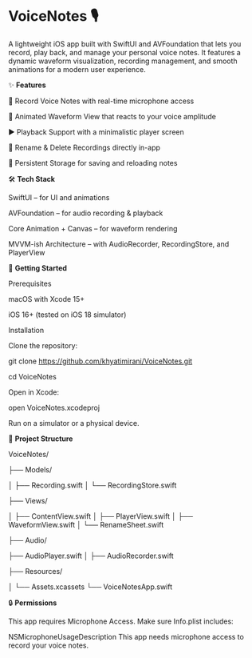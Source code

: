 # VoiceNotes 🎙️

A lightweight iOS app built with SwiftUI and AVFoundation that lets you record, play back, and manage your personal voice notes. It features a dynamic waveform visualization, recording management, and smooth animations for a modern user experience.

✨ **Features**

🎤 Record Voice Notes with real-time microphone access

🌊 Animated Waveform View that reacts to your voice amplitude

▶️ Playback Support with a minimalistic player screen

📝 Rename & Delete Recordings directly in-app

📂 Persistent Storage for saving and reloading notes

🛠️ **Tech Stack**

SwiftUI – for UI and animations

AVFoundation – for audio recording & playback

Core Animation + Canvas – for waveform rendering

MVVM-ish Architecture – with AudioRecorder, RecordingStore, and PlayerView

	
🚀 **Getting Started**

Prerequisites

macOS with Xcode 15+

iOS 16+ (tested on iOS 18 simulator)

Installation

Clone the repository:

git clone https://github.com/khyatimirani/VoiceNotes.git

cd VoiceNotes


Open in Xcode:

open VoiceNotes.xcodeproj

Run on a simulator or a physical device.

📂 **Project Structure**

VoiceNotes/


 ├── Models/
 
 │   ├── Recording.swift
 │   └── RecordingStore.swift
 
 ├── Views/
 
 │   ├── ContentView.swift
 │   ├── PlayerView.swift
 │   ├── WaveformView.swift
 │   └── RenameSheet.swift
 
 ├── Audio/
 
  ├── AudioPlayer.swift
 │   ├── AudioRecorder.swift
 
 ├── Resources/
 
 │   └── Assets.xcassets
 └── VoiceNotesApp.swift

🔒 **Permissions**

This app requires Microphone Access.
Make sure Info.plist includes:

<key>NSMicrophoneUsageDescription</key>
<string>This app needs microphone access to record your voice notes.</string>


